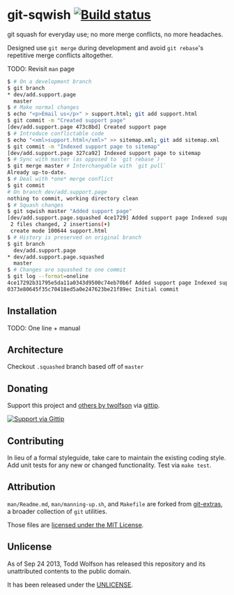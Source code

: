 # git-sqwish [![Build status](https://travis-ci.org/twolfson/git-sqwish.png?branch=master)](https://travis-ci.org/twolfson/git-sqwish)

git squash for everyday use; no more merge conflicts, no more headaches.

Designed use `git merge` during development and avoid `git rebase`'s repetitive merge conflicts altogether.

TODO: Revisit `man` page

```bash
$ # On a development branch
$ git branch
* dev/add.support.page
  master
$ # Make normal changes
$ echo "<p>Email us</p>" > support.html; git add support.html
$ git commit -m "Created support page"
[dev/add.support.page 473c8bd] Created support page
$ # Introduce conflictable code
$ echo "<xml>support.html</xml>" >> sitemap.xml; git add sitemap.xml
$ git commit -m "Indexed support page to sitemap"
[dev/add.support.page 327ca92] Indexed support page to sitemap
$ # Sync with master (as opposed to `git rebase`)
$ git merge master # Interchangable with `git pull`
Already up-to-date.
$ # Deal with *one* merge conflict
$ git commit
# On branch dev/add.support.page
nothing to commit, working directory clean
$ # Squash changes
$ git sqwish master "Added support page"
[dev/add.support.page.squashed 4ce1729] Added support page Indexed support page to sitemap Created support page
 2 files changed, 2 insertions(+)
 create mode 100644 support.html
$ # History is preserved on original branch
$ git branch
  dev/add.support.page
* dev/add.support.page.squashed
  master
$ # Changes are squashed to one commit
$ git log --format=oneline
4ce17292b31795e5da11a0343d9500c74eb70b6f Added support page Indexed support page to sitemap Created su
0373e80645f35c70418ed5a0e247623be21f89ec Initial commit
```

## Installation
TODO: One line + manual

## Architecture
Checkout `.squashed` branch based off of `master`

## Donating
Support this project and [others by twolfson][gittip] via [gittip][].

[![Support via Gittip][gittip-badge]][gittip]

[gittip-badge]: https://rawgithub.com/twolfson/gittip-badge/master/dist/gittip.png
[gittip]: https://www.gittip.com/twolfson/

## Contributing
In lieu of a formal styleguide, take care to maintain the existing coding style. Add unit tests for any new or changed functionality. Test via `make test`.

## Attribution
`man/Readme.md`, `man/manning-up.sh`, and `Makefile` are forked from [git-extras][], a broader collection of `git` utilities.

Those files are [licensed under the MIT License][git-extras-license].

[git-extras]: https://github.com/visionmedia/git-extras
[git-extras-license]: https://github.com/visionmedia/git-extras/blob/a55cc84a1145936535e00153ac4cdd6a1f6812cc/LICENSE

## Unlicense
As of Sep 24 2013, Todd Wolfson has released this repository and its unattributed contents to the public domain.

It has been released under the [UNLICENSE][].

[UNLICENSE]: UNLICENSE

